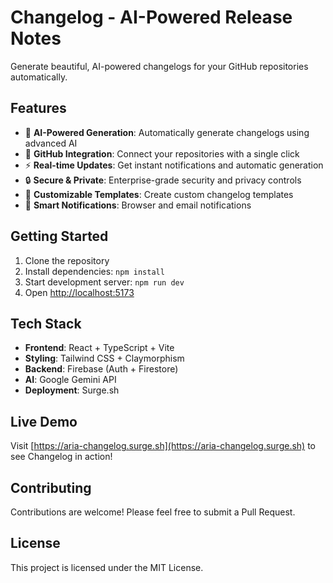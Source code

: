 # Changelog - AI-Powered Release Notes

Generate beautiful, AI-powered changelogs for your GitHub repositories automatically.

## Features

- 🤖 **AI-Powered Generation**: Automatically generate changelogs using advanced AI
- 🔗 **GitHub Integration**: Connect your repositories with a single click
- ⚡ **Real-time Updates**: Get instant notifications and automatic generation
- 🔒 **Secure & Private**: Enterprise-grade security and privacy controls
- 🎨 **Customizable Templates**: Create custom changelog templates
- 📱 **Smart Notifications**: Browser and email notifications

## Getting Started

1. Clone the repository
2. Install dependencies: `npm install`
3. Start development server: `npm run dev`
4. Open [http://localhost:5173](http://localhost:5173)

## Tech Stack

- **Frontend**: React + TypeScript + Vite
- **Styling**: Tailwind CSS + Claymorphism
- **Backend**: Firebase (Auth + Firestore)
- **AI**: Google Gemini API
- **Deployment**: Surge.sh

## Live Demo

Visit [https://aria-changelog.surge.sh](https://aria-changelog.surge.sh) to see Changelog in action!

## Contributing

Contributions are welcome! Please feel free to submit a Pull Request.

## License

This project is licensed under the MIT License.
